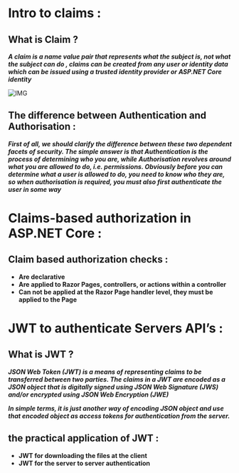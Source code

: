 # Intro to claims :

## What is Claim ?

***A claim is a name value pair that represents what the subject is, not what the subject can do , claims can be created from any user or identity data which can be issued using a trusted identity provider or ASP.NET Core identity***

![IMG](https://andrewlock.net/content/images/2016/08/Untitled.png)

## The difference between Authentication and Authorisation : 

***First of all, we should clarify the difference between these two dependent facets of security. The simple answer is that Authentication is the process of determining who you are, while Authorisation revolves around what you are allowed to do, i.e. permissions. Obviously before you can determine what a user is allowed to do, you need to know who they are, so when authorisation is required, you must also first authenticate the user in some way***

# Claims-based authorization in ASP.NET Core : 

## Claim based authorization checks :

- **Are declarative**
- **Are applied to Razor Pages, controllers, or actions within a controller**
- **Can not be applied at the Razor Page handler level, they must be applied to the Page**

# JWT to authenticate Servers API’s :

## What is JWT ?

***JSON Web Token (JWT) is a means of representing claims to be transferred between two parties. The claims in a JWT are encoded as a JSON object that is digitally signed using JSON Web Signature (JWS) and/or encrypted using JSON Web Encryption (JWE)***

***In simple terms, it is just another way of encoding JSON object and use that encoded object as access tokens for authentication from the server.***

## the practical application of JWT :

- **JWT for downloading the files at the client**
- **JWT for the server to server authentication**